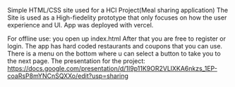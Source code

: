 Simple HTML/CSS site used for a HCI Project(Meal sharing application)
The Site is used as a High-fiedelity prototype that only focuses on how the user experience and UI.
App was deployed with vercel.

For offline use: you open up index.html
After that you are free to register or login.
The app has hard coded restaurants and coupons that you can use.
There is a menu on the bottom where u can select a button to take you to the next page.
The presentation for the project:
https://docs.google.com/presentation/d/1I9p11K9OR2VLlXKA6nkzs_1EP-coaRsP8mYNCnSQXXo/edit?usp=sharing
